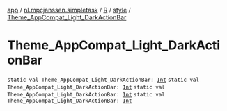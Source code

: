 [app](../../../index.md) / [nl.mpcjanssen.simpletask](../../index.md) / [R](../index.md) / [style](index.md) / [Theme_AppCompat_Light_DarkActionBar](.)

# Theme_AppCompat_Light_DarkActionBar

`static val Theme_AppCompat_Light_DarkActionBar: `[`Int`](https://kotlinlang.org/api/latest/jvm/stdlib/kotlin/-int/index.html)
`static val Theme_AppCompat_Light_DarkActionBar: `[`Int`](https://kotlinlang.org/api/latest/jvm/stdlib/kotlin/-int/index.html)
`static val Theme_AppCompat_Light_DarkActionBar: `[`Int`](https://kotlinlang.org/api/latest/jvm/stdlib/kotlin/-int/index.html)
`static val Theme_AppCompat_Light_DarkActionBar: `[`Int`](https://kotlinlang.org/api/latest/jvm/stdlib/kotlin/-int/index.html)
